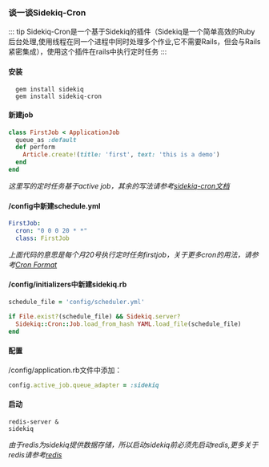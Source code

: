 ### 谈一谈Sidekiq-Cron
::: tip
Sidekiq-Cron是一个基于Sidekiq的插件（Sidekiq是一个简单高效的Ruby后台处理,使用线程在同一个进程中同时处理多个作业,它不需要Rails，但会与Rails紧密集成），使用这个插件在rails中执行定时任务
:::

#### 安装
```
  gem install sidekiq 
  gem install sidekiq-cron
```
#### 新建job
``` ruby
class FirstJob < ApplicationJob
  queue_as :default
  def perform
    Article.create!(title: 'first', text: 'this is a demo')
  end
end
```

*这里写的定时任务基于active job，其余的写法请参考[sidekiq-cron文档](https://github.com/ondrejbartas/sidekiq-cron)*
#### /config中新建schedule.yml

```yaml
FirstJob:
  cron: "0 0 0 20 * *"
  class: FirstJob
```
*上面代码的意思是每个月20号执行定时任务firstjob，关于更多cron的用法，请参考[Cron Format](http://www.nncron.ru/help/EN/working/cron-format.htm)*

#### /config/initializers中新建sidekiq.rb
``` ruby
schedule_file = 'config/scheduler.yml'

if File.exist?(schedule_file) && Sidekiq.server?
  Sidekiq::Cron::Job.load_from_hash YAML.load_file(schedule_file)
end
```


#### 配置
 /config/application.rb文件中添加：
``` ruby
config.active_job.queue_adapter = :sidekiq
```

#### 启动
``` shell
redis-server &
sidekiq
```

*由于redis为sidekiq提供数据存储，所以启动sidekiq前必须先启动redis,更多关于redis请参考[redis](https://github.com/antirez/redis)*

